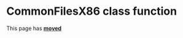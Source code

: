 # CommonFilesX86 class function #

This page has [**moved**](https://lib-docs.delphidabbler.com/SysInfo/5/API/TPJSystemFolders-CommonFilesX86)